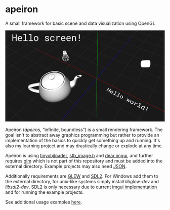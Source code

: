 # apeiron

A small framework for basic scene and data visualization using OpenGL

<p align="center"><img src="https://github.com/mwkpe/apeiron/blob/master/apeiron.png" alt="apeiron" width="700"></p>

Apeiron (*ápeiros*, “infinite, boundless”) is a small rendering framework. The goal isn't to abstract away graphics programming but rather to provide an implementation of the basics to quickly get something up and running. It's also my learning project and may drastically change or explode at any time.

Apeiron is using [tinyobjloader](https://github.com/syoyo/tinyobjloader), [stb_image.h](https://github.com/nothings/stb) and [dear imgui](https://github.com/ocornut/imgui), and further requires [glm](https://glm.g-truc.net/0.9.8/index.html) which is not part of this repository and must be added into the external directory. Example projects may also need [JSON](https://github.com/nlohmann/json).

Additionally requirements are [GLEW](https://github.com/nigels-com/glew) and [SDL2](https://www.libsdl.org/). For Windows add them to the external directory, for unix-like systems simply install *libglew-dev* and *libsdl2-dev*. SDL2 is only necessary due to current [imgui implementation](opengl/gui.cpp) and for running the example projects.

See additional usage examples [here](https://github.com/mwkpe/apeiron-examples).
